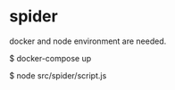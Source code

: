 # spider

docker and node environment are needed.

$ docker-compose up

$ node src/spider/script.js
